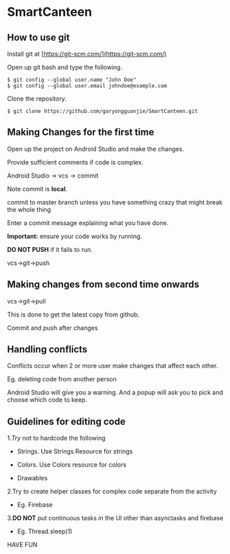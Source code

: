 # SmartCanteen
## How to use git


Install git at [https://git-scm.com/](https://git-scm.com/)

Open up git bash and type the following.
```
$ git config --global user.name "John Doe"
$ git config --global user.email johndoe@example.com
```

Clone the repository.
```
$ git clone https://github.com/garyongguanjie/SmartCanteen.git
```

## Making Changes for the first time
Open up the project on Android Studio and make the changes.

Provide sufficient comments if code is complex.

Android Studio -> vcs -> commit 

Note commit is **local**.

commit to master branch unless you have something crazy that might break the whole thing

Enter a commit message explaining what you have done.


**Important:** ensure your code works by running.

**DO NOT PUSH** if it fails to run.

vcs->git->push

## Making changes from second time onwards

vcs->git->pull 

This is done to get the latest copy from github.

Commit and push after changes

## Handling conflicts

Conflicts occur when 2 or more user make changes that affect each other.

Eg. deleting code from another person

Android Studio will give you a warning. And a popup will ask you to pick and choose which code to keep.

## Guidelines for editing code

1.*Try* not to hardcode the following
  
  * Strings. Use Strings Resource for strings
  
  * Colors. Use Colors resource for colors
  
  * Drawables
  
2.Try to create helper classes for complex code separate from the activity
  * Eg. Firebase

3.**DO NOT** put continuous tasks in the UI other than asynctasks and firebase
  * Eg. Thread.sleep(1)
  
  
  HAVE FUN







